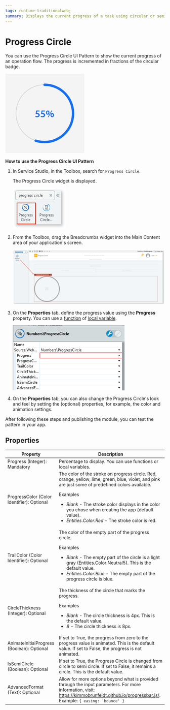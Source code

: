 ```yaml
---
tags: runtime-traditionalweb; 
summary: Displays the current progress of a task using circular or semi-circular progress indicators.
---
```


# Progress Circle

You can use the Progress Circle UI Pattern to show the current progress of an operation flow. The progress is incremented in fractions of the circular badge. <!-- You can also show progress in a Progress Bar or Progress Circle Fraction display type.  When using the Progress Circle Pattern, you must be consistent, for example, if an action displays a linear indicator on one screen, that same action should not use a circular indicator elsewhere in the app. -->

 ![](<images/progresscircle-2-ss.png>)

**How to use the Progress Circle UI Pattern**

1. In Service Studio, in the Toolbox, search for `Progress Circle`. 

    The Progress Circle widget is displayed.

    ![](<images/progresscircle-8-ss.png>)
  
1. From the Toolbox, drag the Breadcrumbs widget into the Main Content area of your application's screen.
    
    ![](<images/progresscircle-9-ss.png>)

    
1. On the **Properties** tab, define the progress value using the **Progress** property. You can use a [function](../../../../../ref/lang/auto/builtinfunctions.md) of [local variable](<../../../../../ref/lang/auto/Class.Local Variable.final.md>).

    ![](<images/progresscircle-1-ss.png>)

1. On the **Properties** tab, you can also change the Progress Circle's look and feel by setting the (optional) properties, for example, the color and animation settings. 

After following these steps and publishing the module, you can test the pattern in your app.


## Properties

| **Property** |  **Description** |  
|---|---|
| Progress (Integer): Mandatory  |  Percentage to display. You can use functions or local variables.  |
| ProgressColor (Color Identifier): Optional  |  The color of the stroke on progress circle. Red, orange, yellow, lime, green, blue, violet, and pink are just some of predefined colors available. <p>Examples <ul><li>_Blank_ - The stroke color displays in the color you chose when creating the app (default value).</li><li>_Entities.Color.Red_ - The stroke color is red.</li></ul></p> |  
| TrailColor (Color Identifier): Optional  |  The color of the empty part of the progress circle. <p>Examples <ul><li>_Blank_ - The empty part of the circle is a light gray (Entities.Color.Neutral5). This is the default value.</li><li>_Entities.Color.Blue_ - The empty part of the progress circle is blue.</li></ul></p>| 
| CircleThickness (Integer): Optional  |  The thickness of the circle that marks the progress. <p>Examples <ul><li>_Blank_ - The circle thickness is 4px. This is the default value.</li><li>_8_ - The circle thickness is 8px.</li></ul></p> |  
| AnimateInitialProgress (Boolean): Optional  | If set to True, the progress from zero to the progress value is animated. This is the default value. If set to False, the progress is not animated.|  
| IsSemiCircle (Boolean): Optional  | If set to True, the Progress Circle is changed from circle to semi circle. If set to False, it remains a circle. This is the default value.|  
| AdvancedFormat (Text): Optional  |  Allow for more options beyond what is provided through the input parameters. For more information, visit: https://kimmobrunfeldt.github.io/progressbar.js/. Example: `{ easing: 'bounce' }` |  
